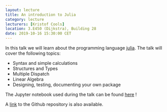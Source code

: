 ```yaml
---
layout: lecture
title: An introduction to Julia
category: lecture
lecturers: [Kristof Cools]
location: 3.E450 (Dijkstra), Building 28 
date: 2019-10-16 15:30:00 CET
---
```


In this talk we will learn about the programming language [julia]. The talk will cover the following topics:

 * Syntax and simple calculations
 * Structures and Types
 * Multiple Dispatch
 * Linear Algebra
 * Designing, testing, documenting your own package

 The Jupyter notebook used during the talk can be found [here](/../presentations/Julia_Kristof/Banana.ipynb) !

 A [link] to the Github repository is also available.


[julia]:https://julialang.org/
[link]:https://github.com/krcools/Banana.jl